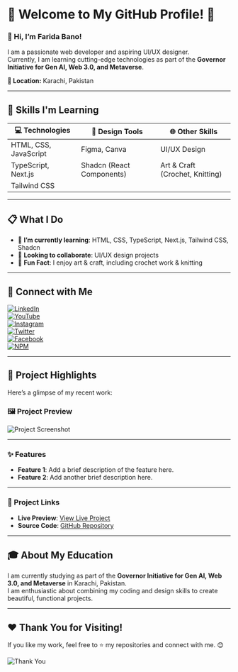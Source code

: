 # 🌟 Welcome to My GitHub Profile! 🌟  

### 👋 Hi, I’m **Farida Bano**!  

I am a passionate web developer and aspiring UI/UX designer.  
Currently, I am learning cutting-edge technologies as part of the **Governor Initiative for Gen AI, Web 3.0, and Metaverse**.

**📍 Location:** Karachi, Pakistan  

---

## 🧰 Skills I'm Learning  

| 💻 Technologies           | 🎨 Design Tools                   | 🌐 Other Skills                  |
|---------------------------|----------------------------------|---------------------------------|
| HTML, CSS, JavaScript     | Figma, Canva                    | UI/UX Design                    |
| TypeScript, Next.js       | Shadcn (React Components)       | Art & Craft (Crochet, Knitting) |
| Tailwind CSS              |                                  |                                 |

---

## 📋 What I Do  

- 🌱 **I’m currently learning**: HTML, CSS, TypeScript, Next.js, Tailwind CSS, Shadcn  
- 💞️ **Looking to collaborate**: UI/UX design projects  
- 🎨 **Fun Fact**: I enjoy art & craft, including crochet work & knitting  

---

## 🔗 Connect with Me

[![LinkedIn](https://img.shields.io/badge/LinkedIn-Connect-blue?logo=linkedin)](https://www.linkedin.com/in/farida-bano-1b3b282b6/)  
[![YouTube](https://img.shields.io/badge/YouTube-Subscribe-red?logo=youtube)](https://www.youtube.com/@artcrft1160)  
[![Instagram](https://img.shields.io/badge/Instagram-Follow-purple?logo=instagram)](https://www.instagram.com/yourusername)  <br>
[![Twitter](https://img.shields.io/badge/Twitter-Follow-blue?logo=twitter)](https://twitter.com/yourusername)  
[![Facebook](https://img.shields.io/badge/Facebook-Like-blue?logo=facebook)](https://www.facebook.com/yourusername)  
[![NPM](https://img.shields.io/badge/NPM-Package-orange?logo=npm)](https://www.npmjs.com/~yourusername)

---

## 🚀 Project Highlights  

Here’s a glimpse of my recent work:  

### 🖼️ Project Preview  
![Project Screenshot](https://link-to-your-screenshot.png)  

---

### ✨ Features  
- **Feature 1**: Add a brief description of the feature here.  
- **Feature 2**: Add another brief description here.  

---

### 📂 Project Links  
- **Live Preview**: [View Live Project](https://example.com)  
- **Source Code**: [GitHub Repository](https://github.com/username/repository)  

---

## 🎓 About My Education  

I am currently studying as part of the **Governor Initiative for Gen AI, Web 3.0, and Metaverse** in Karachi, Pakistan.  
I am enthusiastic about combining my coding and design skills to create beautiful, functional projects.  

---

## ❤️ Thank You for Visiting!  

If you like my work, feel free to ⭐ my repositories and connect with me. 😊  

![Thank You](https://raw.githubusercontent.com/your-username/repository-name/main/path-to-image/thankyou.jpg)  

